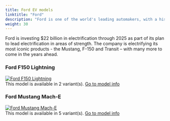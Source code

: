 ```yaml
---
title: Ford EV models
linktitle: "Ford"
description: "Ford is one of the world's leading automakers, with a history of innovation and excellence that spans more than a century. Ford is also committed to leading the transition to a more sustainable and electrified future, with a range of hybrid and electric vehicles (EVs) that offer performance, efficiency, technology and convenience."
weight: 30
---
```

<!-- markdownlint-disable MD033 -->
<!-- markdownlint-disable MD010 -->
Ford is investing $22 billion in electrification through 2025 as part of its plan to lead electrification in areas of strength. The company is electrifying its most iconic products - the Mustang, F-150 and Transit – with many more to come in the years ahead.

<div class="container shadow p-3 mb-5 bg-body-tertiary rounded">
<h3> Ford F150 Lightning</h3>
	<div class="row">
		<div class="col col-12 col-md-6">
			<a href="f150_lightning"><img src="https://media.evkx.net/multimedia/models/ford/f150_lightning/f150_lightning_extended_range/main_1_st.jpg" class="img-fluid" alt="Ford F150 Lightning" ></a>
		</div>
		<div class="col col-12 col-md-6">
This model is available in 2 variant(s). 
<a href="f150_lightning">Go to model info</a>
		</div>
	</div>
</div>
<div class="container shadow p-3 mb-5 bg-body-tertiary rounded">
<h3> Ford Mustang Mach-E</h3>
	<div class="row">
		<div class="col col-12 col-md-6">
			<a href="mustang_mach-e"><img src="https://media.evkx.net/multimedia/models/ford/mustang_mach-e/mustang_mach-e_long_range_awd/main_1_st.jpg" class="img-fluid" alt="Ford Mustang Mach-E" ></a>
		</div>
		<div class="col col-12 col-md-6">
This model is available in 5 variant(s). 
<a href="mustang_mach-e">Go to model info</a>
		</div>
	</div>
</div>

